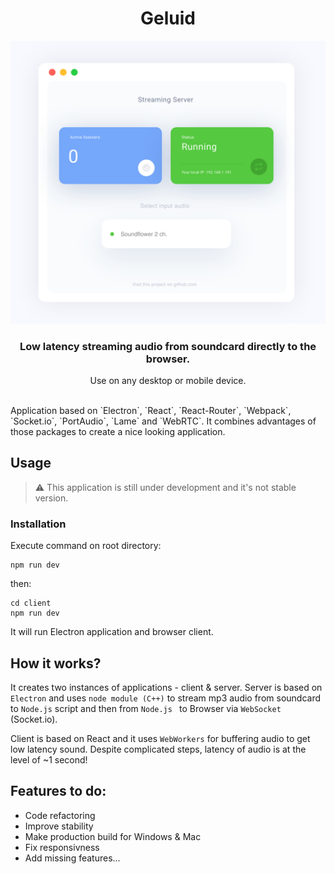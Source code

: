 

<div align="center">
  <h1>Geluid</h1>
<img src="https://raw.githubusercontent.com/kulek1/readmeimages/master/geluid.png">
  <h3>Low latency streaming audio from soundcard directly to the browser.</h3>
  <p>Use on any desktop or mobile device.</p>
</div>

  <br>
Application based on `Electron`, `React`, `React-Router`, `Webpack`, `Socket.io`, `PortAudio`, `Lame` and `WebRTC`.
It combines advantages of those packages to create a nice looking application.
  <h2>Usage</h2>

> :warning: This application is still under development and it's not stable version.


### Installation

Execute command on root directory:
```
npm run dev
```
then:
```
cd client
npm run dev
```
It will run Electron application and browser client.

## How it works?

It creates two instances of applications - client & server.
Server is based on `Electron` and uses `node module (C++)` to stream mp3 audio from soundcard to `Node.js` script and then from `Node.js ` to Browser via `WebSocket` (Socket.io).

Client is based on React and it uses `WebWorkers` for buffering audio to get low latency sound.
Despite complicated steps, latency of audio is at the level of ~1 second!

## Features to do:
- Code refactoring
- Improve stability
- Make production build for Windows & Mac
- Fix responsivness
- Add missing features...